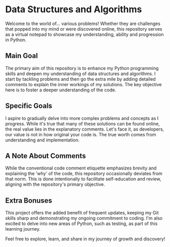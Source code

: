 # Data Structures and Algorithms

Welcome to the world of... various problems! Whether they are challenges that popped into my mind or were discovered online, this repository serves as a virtual notepad to showcase my understanding, ability and progression in Python.

## Main Goal

The primary aim of this repository is to enhance my Python programming skills and deepen my understanding of data structures and algorithms. I start by tackling problems and then go the extra mile by adding detailed comments to explain the inner workings of my solutions. The key objective here is to foster a deeper understanding of the code.

## Specific Goals

I aspire to gradually delve into more complex problems and concepts as I progress. While it's true that many of these solutions can be found online, the real value lies in the explanatory comments. Let's face it, as developers, our value is not in how original your code is. The true worth comes from understanding and implementation.

## A Note About Comments

While the conventional code comment etiquette emphasizes brevity and explaining the 'why' of the code, this repository occasionally deviates from that norm. This is done intentionally to facilitate self-education and review, aligning with the repository's primary objective.

## Extra Bonuses

This project offers the added benefit of frequent updates, keeping my Git skills sharp and demonstrating my ongoing commitment to coding. I'm also excited to delve into new areas of Python, such as testing, as part of this learning journey.

Feel free to explore, learn, and share in my journey of growth and discovery!

